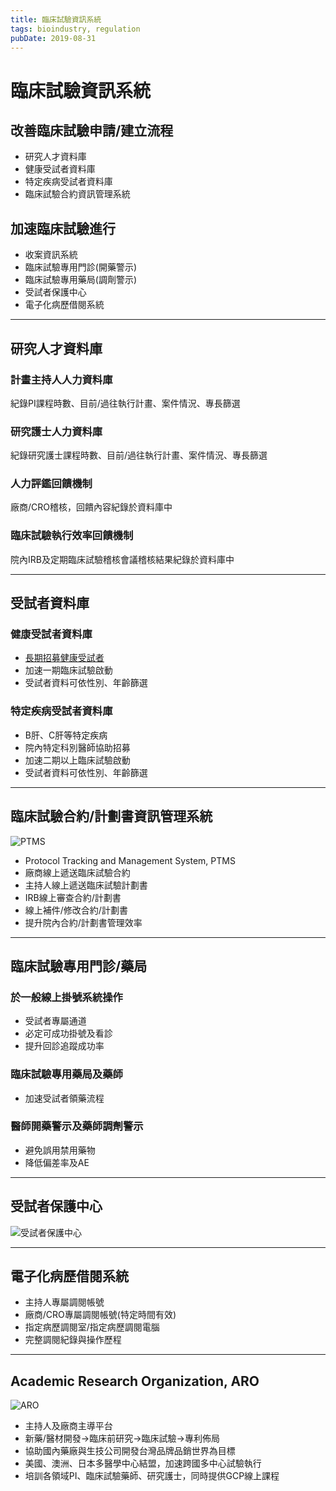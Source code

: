 ```yaml
---
title: 臨床試驗資訊系統
tags: bioindustry, regulation
pubDate: 2019-08-31
---
```


# 臨床試驗資訊系統

## 改善臨床試驗申請/建立流程

- 研究人才資料庫
- 健康受試者資料庫
- 特定疾病受試者資料庫
- 臨床試驗合約資訊管理系統

## 加速臨床試驗進行

- 收案資訊系統
- 臨床試驗專用門診(開藥警示)
- 臨床試驗專用藥局(調劑警示)
- 受試者保護中心
- 電子化病歷借閱系統

---

## 研究人才資料庫

### 計畫主持人人力資料庫

紀錄PI課程時數、目前/過往執行計畫、案件情況、專長篩選

### 研究護士人力資料庫

紀錄研究護士課程時數、目前/過往執行計畫、案件情況、專長篩選

### 人力評鑑回饋機制

廠商/CRO稽核，回饋內容紀錄於資料庫中

### 臨床試驗執行效率回饋機制

院內IRB及定期臨床試驗稽核會議稽核結果紀錄於資料庫中

---

## 受試者資料庫

### 健康受試者資料庫

- [長期招募健康受試者](https://goo.gl/SJAPZJ)
- 加速一期臨床試驗啟動
- 受試者資料可依性別、年齡篩選

### 特定疾病受試者資料庫

- B肝、C肝等特定疾病
- 院內特定科別醫師協助招募
- 加速二期以上臨床試驗啟動
- 受試者資料可依性別、年齡篩選

---

## 臨床試驗合約/計劃書資訊管理系統

![PTMS](https://i.imgur.com/MmJQCcm.png)

- Protocol Tracking and Management System, PTMS
- 廠商線上遞送臨床試驗合約
- 主持人線上遞送臨床試驗計劃書
- IRB線上審查合約/計劃書
- 線上補件/修改合約/計劃書
- 提升院內合約/計劃書管理效率

---

## 臨床試驗專用門診/藥局

### 於一般線上掛號系統操作

- 受試者專屬通道
- 必定可成功掛號及看診
- 提升回診追蹤成功率

### 臨床試驗專用藥局及藥師

- 加速受試者領藥流程

### 醫師開藥警示及藥師調劑警示

- 避免誤用禁用藥物
- 降低偏差率及AE

---

## 受試者保護中心

![受試者保護中心](https://i.imgur.com/2s0kPYC.png)

---

## 電子化病歷借閱系統

- 主持人專屬調閱帳號
- 廠商/CRO專屬調閱帳號(特定時間有效)
- 指定病歷調閱室/指定病歷調閱電腦
- 完整調閱紀錄與操作歷程

---

## Academic Research Organization, ARO

![ARO](https://i.imgur.com/kgWUGoT.png)

- 主持人及廠商主導平台
- 新藥/醫材開發→臨床前研究→臨床試驗→專利佈局
- 協助國內藥廠與生技公司開發台灣品牌品銷世界為目標
- 美國、澳洲、日本多醫學中心結盟，加速跨國多中心試驗執行
- 培訓各領域PI、臨床試驗藥師、研究護士，同時提供GCP線上課程
